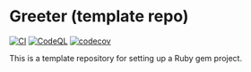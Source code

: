# Greeter (template repo)

[![CI](https://github.com/spenserblack/snippit/actions/workflows/ci.yml/badge.svg)](https://github.com/spenserblack/snippit/actions/workflows/ci.yml)
[![CodeQL](https://github.com/spenserblack/snippit/actions/workflows/codeql.yml/badge.svg)](https://github.com/spenserblack/snippit/actions/workflows/codeql.yml)
[![codecov](https://codecov.io/gh/spenserblack/snippit/branch/main/graph/badge.svg?token=5yr1302Knn)](https://codecov.io/gh/spenserblack/snippit)

This is a template repository for setting up a Ruby gem project.
